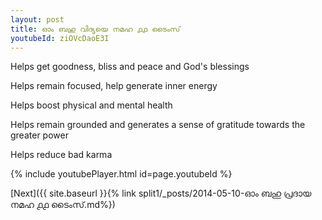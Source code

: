 ```yaml
---
layout: post
title: ഓം ബഹു വിദ്യയെ നമഹ ൧൧ ടൈംസ്
youtubeId: ziOVcDaoE3I
---
```

 
 
Helps get goodness, bliss and peace and God's blessings
 
Helps remain focused, help generate inner energy 
 
Helps boost physical and mental health 
 
Helps remain grounded and generates a sense of gratitude towards the greater power 
 
Helps reduce bad karma
 
 
 
 


{% include youtubePlayer.html id=page.youtubeId %}
 
[Next]({{ site.baseurl }}{% link  split1/_posts/2014-05-10-ഓം ബഹു പ്രദായ നമഹ ൧൧ ടൈംസ്.md%})
 
